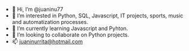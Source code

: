 - 👋 Hi, I’m @juaninu77
- 👀 I’m interested in Python, SQL, Javascript, IT projects, sports, music and automatization processes. 
- 🌱 I’m currently learning Javascript and Pyhton.
- 💞️ I’m looking to collaborate on Python projects.
- 📫 juaninurrita@hotmail.com


